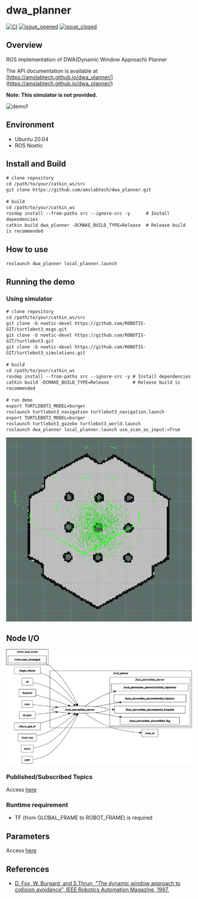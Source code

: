 # dwa_planner

[![CI](https://github.com/amslabtech/dwa_planner/workflows/CI/badge.svg)](https://github.com/amslabtech/dwa_planner/actions)
[![issue_opened](https://img.shields.io/github/issues/amslabtech/dwa_planner.svg)](https://github.com/amslabtech/dwa_planner/issues?q=is%3Aopen+is%3Aissue)
[![issue_closed](https://img.shields.io/github/issues-closed/amslabtech/dwa_planner.svg)](https://github.com/amslabtech/dwa_planner/issues?q=is%3Aissue+is%3Aclosed)

## Overview
ROS implementation of DWA(Dynamic Window Approach) Planner

The API documentation is available at [https://amslabtech.github.io/dwa_planner/](https://amslabtech.github.io/dwa_planner/)

**Note: This simulator is not provided.**

![demo1](docs/images/demo_dwa.gif)

## Environment
- Ubuntu 20.04
- ROS Noetic

## Install and Build
```
# clone repository
cd /path/to/your/catkin_ws/src
git clone https://github.com/amslabtech/dwa_planner.git

# build
cd /path/to/your/catkin_ws
rosdep install --from-paths src --ignore-src -y      # Install dependencies
catkin build dwa_planner -DCMAKE_BUILD_TYPE=Release  # Release build is recommended
```

## How to use
```
roslaunch dwa_planner local_planner.launch
```

## Running the demo
### Using simulator
```
# clone repository
cd /path/to/your/catkin_ws/src
git clone -b noetic-devel https://github.com/ROBOTIS-GIT/turtlebot3_msgs.git
git clone -b noetic-devel https://github.com/ROBOTIS-GIT/turtlebot3.git
git clone -b noetic-devel https://github.com/ROBOTIS-GIT/turtlebot3_simulations.git

# build
cd /path/to/your/catkin_ws
rosdep install --from-paths src --ignore-src -y # Install dependencies
catkin build -DCMAKE_BUILD_TYPE=Release         # Release build is recommended

# run demo
export TURTLEBOT3_MODEL=burger
roslaunch turtlebot3_navigation turtlebot3_navigation.launch
export TURTLEBOT3_MODEL=burger
roslaunch turtlebot3_gazebo turtlebot3_world.launch
roslaunch dwa_planner local_planner.launch use_scan_as_input:=True
```
![demo3](docs/images/demo_dwa_3.gif)


## Node I/O

![dwa_planner I/O diagram](docs/images/dwa_planner_io.png)

### Published/Subscribed Topics
Access [here](docs/Topics.md)

### Runtime requirement
- TF (from GLOBAL_FRAME to ROBOT_FRAME) is required

## Parameters
Access [here](docs/Parameters.md)

## References
- [D. Fox,  W. Burgard, and S.Thrun, "The dynamic window approach to collision avoidance", IEEE Robotics Automation Magazine, 1997.](https://ieeexplore.ieee.org/abstract/document/580977)
